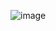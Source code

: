 
![image](https://user-images.githubusercontent.com/13795765/111897679-bf8d4000-8a64-11eb-824a-2d7c59dce11a.png)
